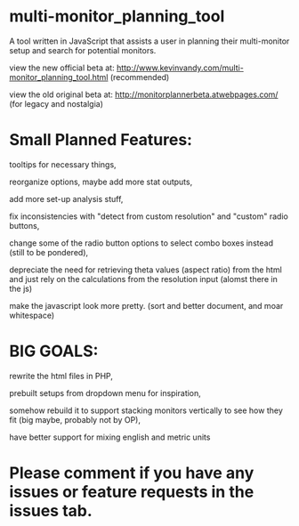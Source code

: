 # multi-monitor_planning_tool
A tool written in JavaScript that assists a user in planning their multi-monitor setup and search for potential monitors.

view the new official beta at: http://www.kevinvandy.com/multi-monitor_planning_tool.html (recommended)

view the old original beta at: http://monitorplannerbeta.atwebpages.com/ (for legacy and nostalgia)


# Small Planned Features:

tooltips for necessary things,

reorganize options, maybe add more stat outputs, 

add more set-up analysis stuff, 

fix inconsistencies with "detect from custom resolution" and "custom" radio buttons, 

change some of the radio button options to select combo boxes instead (still to be pondered),

depreciate the need for retrieving theta values (aspect ratio) from the html and just rely on the calculations from the resolution input (alomst there in the js)

make the javascript look more pretty. (sort and better document, and moar whitespace)



# BIG GOALS:

rewrite the html files in PHP, 

prebuilt setups from dropdown menu for inspiration, 

somehow rebuild it to support stacking monitors vertically to see how they fit (big maybe, probably not by OP),

have better support for mixing english and metric units


# Please comment if you have any issues or feature requests in the issues tab.
